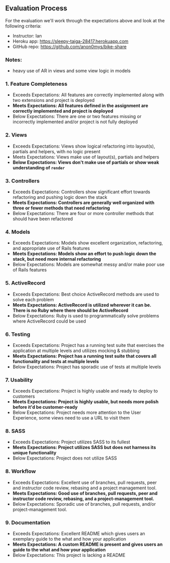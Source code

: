 ## Evaluation Process

For the evaluation we'll work through the expectations above and look at the
following criteria:

- Instructor: Ian
- Heroku app: https://sleepy-taiga-28417.herokuapp.com
- GitHub repo: https://github.com/anon0mys/bike-share

### Notes:

- heavy use of AR in views and some view logic in models

### 1. Feature Completeness

* Exceeds Expectations: All features are correctly implemented along with two extensions and project is deployed
* **Meets Expectations: All features defined in the assignment are correctly implemented and project is deployed**
* Below Expectations: There are one or two features missing or incorrectly implemented and/or project is not fully deployed

### 2. Views

* Exceeds Expectations: Views show logical refactoring into layout(s), partials and helpers, with no logic present
* Meets Expectations: Views make use of layout(s), partials and helpers
* **Below Expectations: Views don't make use of partials or show weak understanding of `render`**

### 3. Controllers

* Exceeds Expectations: Controllers show significant effort towards refactoring and pushing logic down the stack
* **Meets Expectations: Controllers are generally well organized with three or fewer methods that need refactoring**
* Below Expectations: There are four or more controller methods that should have been refactored

### 4. Models

* Exceeds Expectations: Models show excellent organization, refactoring, and appropriate use of Rails features
* **Meets Expectations: Models show an effort to push logic down the stack, but need more internal refactoring**
* Below Expectations: Models are somewhat messy and/or make poor use of Rails features

### 5. ActiveRecord

* Exceeds Expectations: Best choice ActiveRecord methods are used to solve each problem
* **Meets Expectations: ActiveRecord is utilized wherever it can be. There is no Ruby where there should be ActiveRecord**
* Below Expectations: Ruby is used to programmatically solve problems where ActiveRecord could be used

### 6. Testing

* Exceeds Expectations: Project has a running test suite that exercises the application at multiple levels and utilizes mocking & stubbing
* **Meets Expectations: Project has a running test suite that covers all functionality and tests at multiple levels**
* Below Expectations: Project has sporadic use of tests at multiple levels

### 7. Usability

* Exceeds Expectations: Project is highly usable and ready to deploy to customers
* **Meets Expectations: Project is highly usable, but needs more polish before it'd be customer-ready**
* Below Expectations: Project needs more attention to the User Experience, some views need to use a URL to visit them

### 8. SASS

* Exceeds Expectations: Project utilizes SASS to its fullest
* **Meets Expectations: Project utilizes SASS but does not harness its unique functionality**
* Below Expectations: Project does not utilize SASS

### 8. Workflow

* Exceeds Expectations: Excellent use of branches, pull requests, peer and instructor  code review, rebasing and a project management tool.
* **Meets Expectations: Good use of branches, pull requests, peer and instructor code review, rebasing, and a project-management tool.**
* Below Expectations: Sporadic use of branches, pull requests, and/or project-management tool.

### 9. Documentation

* Exceeds Expectations: Excellent README which gives users an exemplary guide to the what and how your application
* **Meets Expectations: A custom README is present and gives users an guide to the what and how your application**
* Below Expectations: This project is lacking a README
